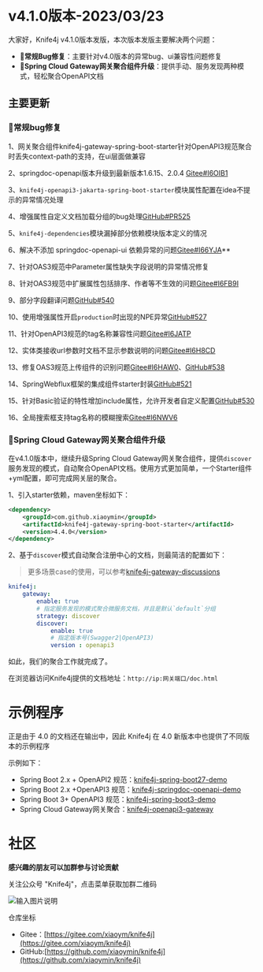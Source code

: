 # v4.1.0版本-2023/03/23

大家好，Knife4j v4.1.0版本发版，本次版本发版主要解决两个问题：

- **🐛常规Bug修复**：主要针对v4.0版本的异常bug、ui兼容性问题修复
- **🎄Spring Cloud Gateway网关聚合组件升级**：提供手动、服务发现两种模式，轻松聚合OpenAPI文档

## 主要更新

### 🐛常规bug修复

1、网关聚合组件knife4j-gateway-spring-boot-starter针对OpenAPI3规范聚合时丢失context-path的支持，在ui层面做兼容

2、springdoc-openapi版本升级到最新版本1.6.15、2.0.4 [Gitee#I6OIB1](https://gitee.com/xiaoym/knife4j/issues/I6OIB1)

3、`knife4j-openapi3-jakarta-spring-boot-starter`模块属性配置在idea不提示的异常情况处理

4、增强属性自定义文档加载分组的bug处理[GitHub#PR525](https://github.com/xiaoymin/swagger-bootstrap-ui/pull/525)

5、`knife4j-dependencies`模块漏掉部分依赖模块版本定义的情况

6、解决不添加 springdoc-openapi-ui 依赖异常的问题[Gitee#I66YJA](https://gitee.com/xiaoym/knife4j/issues/I66YJA)**

7、针对OAS3规范中Parameter属性缺失字段说明的异常情况修复

8、针对OAS3规范中扩展属性包括排序、作者等不生效的问题[Gitee#I6FB9I](https://gitee.com/xiaoym/knife4j/issues/I6FB9I)

9、部分字段翻译问题[GitHub#540](https://github.com/xiaoymin/knife4j/issues/540)

10、使用增强属性开启`production`时出现的NPE异常[GitHub#527](https://github.com/xiaoymin/knife4j/issues/527)

11、针对OpenAPI3规范的tag名称兼容性问题[Gitee#I6JATP](https://gitee.com/xiaoym/knife4j/issues/I6JATP)

12、实体类接收url参数时文档不显示参数说明的问题[Gitee#I6H8CD](https://gitee.com/xiaoym/knife4j/issues/I6H8CD)

13、修复OAS3规范上传组件的识别问题[Gitee#I6HAW0](https://gitee.com/xiaoym/knife4j/issues/I6HAW0)、[GitHub#538](https://github.com/xiaoymin/swagger-bootstrap-ui/issues/538)

14、SpringWebflux框架的集成组件starter封装[GitHub#521](https://github.com/xiaoymin/knife4j/issues/521)

15、针对Basic验证的特性增加include属性，允许开发者自定义配置[GitHub#530](https://github.com/xiaoymin/knife4j/issues/530)

16、全局搜索框支持tag名称的模糊搜索[Gitee#I6NWV6](https://gitee.com/xiaoym/knife4j/issues/I6NWV6)

### 🎄Spring Cloud Gateway网关聚合组件升级

在v4.1.0版本中，继续升级Spring Cloud Gateway网关聚合组件，提供`discover`服务发现的模式，自动聚合OpenAPI文档。使用方式更加简单，一个Starter组件+yml配置，即可完成网关层的聚合。

1、引入starter依赖，maven坐标如下：

```xml
<dependency>
    <groupId>com.github.xiaoymin</groupId>
    <artifactId>knife4j-gateway-spring-boot-starter</artifactId>
    <version>4.4.0</version>
</dependency>
```

2、基于`discover`模式自动聚合注册中心的文档，则最简洁的配置如下：

> 更多场景case的使用，可以参考[knife4j-gateway-discussions](https://github.com/xiaoymin/knife4j/discussions/547)

```yml
knife4j:
    gateway:
        enable: true
        # 指定服务发现的模式聚合微服务文档，并且是默认`default`分组
        strategy: discover
        discover:
            enable: true
            # 指定版本号(Swagger2|OpenAPI3)
            version : openapi3

```

如此，我们的聚合工作就完成了。 

在浏览器访问Knife4j提供的文档地址：`http://ip:网关端口/doc.html`

# 示例程序

正是由于 4.0 的文档还在输出中，因此 Knife4j 在 4.0 新版本中也提供了不同版本的示例程序

示例如下：

- Spring Boot 2.x + OpenAPI2 规范：[knife4j-spring-boot27-demo](https://gitee.com/xiaoym/swagger-bootstrap-ui-demo/tree/master/knife4j-spring-boot27-demo)
- Spring Boot 2.x +OpenAPI3 规范：[knife4j-springdoc-openapi-demo](https://gitee.com/xiaoym/swagger-bootstrap-ui-demo/tree/master/knife4j-springdoc-openapi-demo)
- Spring Boot 3+ OpenAPI3 规范：[knife4j-spring-boot3-demo](https://gitee.com/xiaoym/swagger-bootstrap-ui-demo/tree/master/knife4j-spring-boot3-demo)
- Spring Cloud Gateway网关聚合：[knife4j-openapi3-gateway](https://gitee.com/xiaoym/swagger-bootstrap-ui-demo/tree/master/knife4j-openapi3-gateway)

# 社区

**感兴趣的朋友可以加群参与讨论贡献**

关注公众号 "Knife4j"，点击菜单获取加群二维码

![输入图片说明](https://foruda.gitee.com/images/1661053867569480310/%E6%89%AB%E7%A0%81_%E6%90%9C%E7%B4%A2%E8%81%94%E5%90%88%E4%BC%A0%E6%92%AD%E6%A0%B7%E5%BC%8F-%E6%A0%87%E5%87%86%E8%89%B2%E7%89%88.png)



仓库坐标

- Gitee：[https://gitee.com/xiaoym/knife4j](https://gitee.com/xiaoym/knife4j)
- GitHub:[https://github.com/xiaoymin/knife4j](https://github.com/xiaoymin/knife4j)